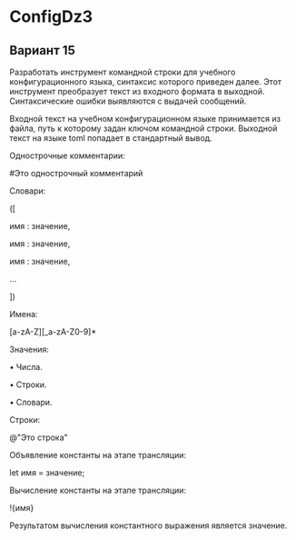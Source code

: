 # ConfigDz3

## Вариант 15

Разработать инструмент командной строки для учебного конфигурационного 
языка, синтаксис которого приведен далее. Этот инструмент преобразует текст из 
входного формата в выходной. Синтаксические ошибки выявляются с выдачей 
сообщений.

Входной текст на учебном конфигурационном языке принимается из 
файла, путь к которому задан ключом командной строки. Выходной текст на 
языке toml попадает в стандартный вывод.

Однострочные комментарии:

#Это однострочный комментарий

Словари:

([

 имя : значение,

 имя : значение,

 имя : значение,

 ...

])

Имена:

[a-zA-Z][_a-zA-Z0-9]*

Значения:

• Числа.

• Строки.

• Словари.

Строки:

@"Это строка"

Объявление константы на этапе трансляции:

let имя = значение;

Вычисление константы на этапе трансляции:

!{имя}

Результатом вычисления константного выражения является значение.